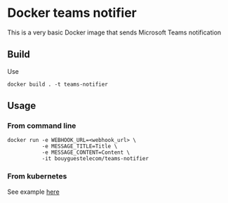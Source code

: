 # Docker teams notifier

This is a very basic Docker image that sends Microsoft Teams notification 

## Build

Use 
```
docker build . -t teams-notifier 
```

## Usage

### From command line 
```
docker run -e WEBHOOK_URL=<webhook_url> \
           -e MESSAGE_TITLE=Title \
           -e MESSAGE_CONTENT=Content \
           -it bouyguestelecom/teams-notifier 
```

### From kubernetes 
See example [here](sample/kubernetes-job.yaml)
